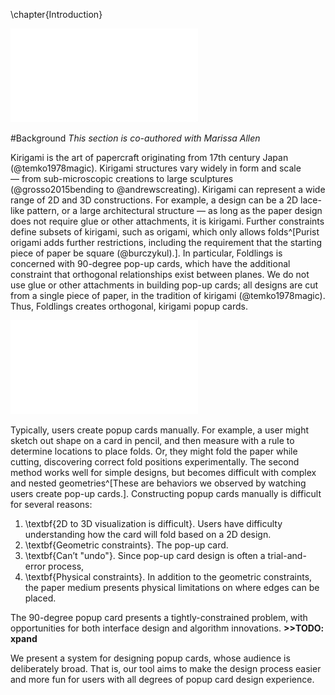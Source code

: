 \chapter{Introduction}

![A complex design created with our software.](figures/shared/01_Background/complexFoldlings.pdf)

#Background
_This section is co-authored with Marissa Allen_

Kirigami is the art of papercraft originating from 17th century Japan (@temko1978magic).  Kirigami structures vary widely in form and scale — from sub-microscopic creations to large sculptures  (@grosso2015bending to @andrewscreating).  Kirigami can represent a wide range of 2D and 3D constructions.  For example, a design can be a 2D lace-like pattern, or a large architectural structure — as long as the paper design does not require glue or other attachments, it is kirigami.  Further constraints define subsets of kirigami, such as origami, which only allows folds^[Purist origami adds further restrictions, including the requirement that the starting piece of paper be square (@burczykul).].  In particular, Foldlings is concerned with 90-degree pop-up cards, which have the additional constraint that orthogonal relationships exist between planes.  We do not use glue or other attachments in building pop-up cards; all designs are cut from a single piece of paper, in the tradition of kirigami (@temko1978magic).  Thus, Foldlings creates orthogonal, kirigami popup cards.

![Cross-section of a popup card Figure modified from https://en.wikipedia.org/
wiki/File:Popup-diagram.svg.](figures/shared/01_Background/popup-diagram.pdf)

Typically, users create popup cards manually.  For example, a user might sketch out shape on a card in pencil, and then measure with a rule to determine locations to place folds.  Or, they might fold the paper while cutting, discovering correct fold positions experimentally.  The second method works well for simple designs, but becomes difficult with complex and nested geometries^[These are behaviors we observed by watching users create pop-up cards.].  Constructing popup cards manually is difficult for several reasons:

1. \textbf{2D to 3D visualization is difficult}.  Users have difficulty understanding how the card will fold based on a 2D design.
2. \textbf{Geometric constraints}.  The pop-up card.  
3. \textbf{Can’t "undo"}. Since pop-up card design is often a trial-and-error process, 
4. \textbf{Physical constraints}.  In addition to the geometric constraints, the paper medium presents physical limitations on where edges can be placed.

The 90-degree popup card presents a tightly-constrained problem, with opportunities for both interface design and algorithm innovations.  **>>TODO: xpand**

We present a system for designing popup cards, whose audience is deliberately broad.  That is, our tool aims to make the design process easier and more fun for users with all degrees of popup card design experience.




